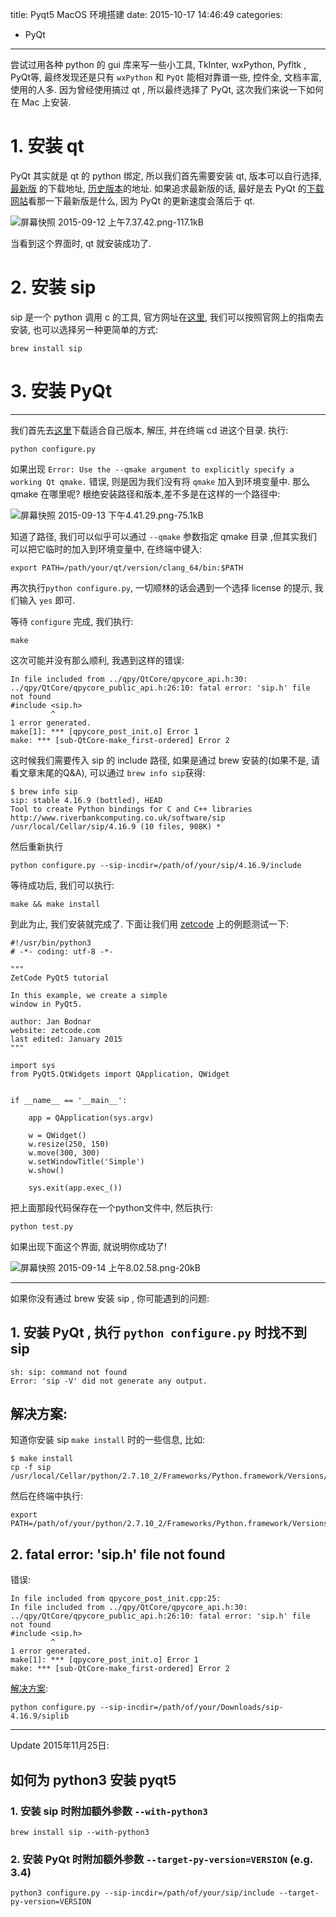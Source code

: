 title: Pyqt5 MacOS 环境搭建
date: 2015-10-17 14:46:49
categories:
- PyQt
---

尝试过用各种 python 的 gui 库来写一些小工具, TkInter, wxPython, Pyfltk , PyQt等, 最终发现还是只有 `wxPython` 和 `PyQt` 能相对靠谱一些, 控件全, 文档丰富, 使用的人多. 因为曾经使用搞过 qt , 所以最终选择了 PyQt, 这次我们来说一下如何在 Mac 上安装.

<!-- more -->

# 1. 安装 qt

PyQt 其实就是 qt 的 python 绑定, 所以我们首先需要安装 qt, 版本可以自行选择, [最新版][1] 的下载地址, [历史版本][2]的地址. 如果追求最新版的话, 最好是去 PyQt 的[下载网站][3]看那一下最新版是什么, 因为 PyQt 的更新速度会落后于 qt.

![屏幕快照 2015-09-12 上午7.37.42.png-117.1kB][4]

当看到这个界面时, qt 就安装成功了.

# 2. 安装 sip

sip 是一个 python 调用 c 的工具, 官方网址在[这里][5], 我们可以按照官网上的指南去安装, 也可以选择另一种更简单的方式:

```
brew install sip
```

# 3. 安装 PyQt


----------


我们首先去[这里][6]下载适合自己版本, 解压, 并在终端 cd 进这个目录. 执行:

```
python configure.py
```

如果出现 `Error: Use the --qmake argument to explicitly specify a working Qt qmake.` 错误, 则是因为我们没有将 `qmake` 加入到环境变量中. 那么 qmake 在哪里呢? 根绝安装路径和版本,差不多是在这样的一个路径中:

![屏幕快照 2015-09-13 下午4.41.29.png-75.1kB][7]

知道了路径, 我们可以似乎可以通过 `--qmake` 参数指定 qmake 目录 ,但其实我们可以把它临时的加入到环境变量中, 在终端中键入:

```
export PATH=/path/your/qt/version/clang_64/bin:$PATH
```

再次执行`python configure.py`, 一切顺林的话会遇到一个选择 license 的提示, 我们输入 `yes` 即可.

等待 `configure` 完成, 我们执行:
```
make
```

这次可能并没有那么顺利, 我遇到这样的错误:

```
In file included from ../qpy/QtCore/qpycore_api.h:30:
../qpy/QtCore/qpycore_public_api.h:26:10: fatal error: 'sip.h' file not found
#include <sip.h>
         ^
1 error generated.
make[1]: *** [qpycore_post_init.o] Error 1
make: *** [sub-QtCore-make_first-ordered] Error 2
```

这时候我们需要传入 sip 的 include 路径, 如果是通过 brew 安装的(如果不是, 请看文章末尾的Q&A), 可以通过 `brew info sip`获得:

```
$ brew info sip
sip: stable 4.16.9 (bottled), HEAD
Tool to create Python bindings for C and C++ libraries
http://www.riverbankcomputing.co.uk/software/sip
/usr/local/Cellar/sip/4.16.9 (10 files, 908K) *
```

然后重新执行 

```
python configure.py --sip-incdir=/path/of/your/sip/4.16.9/include
```

等待成功后, 我们可以执行:

```
make && make install
```

到此为止, 我们安装就完成了. 下面让我们用 [zetcode][8] 上的例题测试一下:

```
#!/usr/bin/python3
# -*- coding: utf-8 -*-

"""
ZetCode PyQt5 tutorial 

In this example, we create a simple
window in PyQt5.

author: Jan Bodnar
website: zetcode.com 
last edited: January 2015
"""

import sys
from PyQt5.QtWidgets import QApplication, QWidget


if __name__ == '__main__':
    
    app = QApplication(sys.argv)

    w = QWidget()
    w.resize(250, 150)
    w.move(300, 300)
    w.setWindowTitle('Simple')
    w.show()
    
    sys.exit(app.exec_())
```

把上面那段代码保存在一个python文件中, 然后执行:

```
python test.py
```

如果出现下面这个界面, 就说明你成功了!

![屏幕快照 2015-09-14 上午8.02.58.png-20kB][9]


----------


如果你没有通过 brew 安装 sip , 你可能遇到的问题:

## 1. 安装 PyQt , 执行 `python configure.py` 时找不到 sip

```
sh: sip: command not found
Error: 'sip -V' did not generate any output.
```

## 解决方案:

知道你安装 sip `make install` 时的一些信息, 比如:
```
$ make install
cp -f sip /usr/local/Cellar/python/2.7.10_2/Frameworks/Python.framework/Versions/2.7/bin/sip
```

然后在终端中执行:

```
export PATH=/path/of/your/python/2.7.10_2/Frameworks/Python.framework/Versions/2.7/bin/:$PATH
```

## 2. fatal error: 'sip.h' file not found
错误:
```
In file included from qpycore_post_init.cpp:25:
In file included from ../qpy/QtCore/qpycore_api.h:30:
../qpy/QtCore/qpycore_public_api.h:26:10: fatal error: 'sip.h' file not found
#include <sip.h>
         ^
1 error generated.
make[1]: *** [qpycore_post_init.o] Error 1
make: *** [sub-QtCore-make_first-ordered] Error 2
```

[解决方案][10]:

```
python configure.py --sip-incdir=/path/of/your/Downloads/sip-4.16.9/siplib
```


---

Update 2015年11月25日:

## 如何为 python3 安装 pyqt5

### 1. 安装 sip 时附加额外参数 `--with-python3`

```
brew install sip --with-python3
```

### 2. 安装 PyQt 时附加额外参数 `--target-py-version=VERSION` (e.g. 3.4)

```
python3 configure.py --sip-incdir=/path/of/your/sip/include --target-py-version=VERSION
```








  [1]: http://www.qt.io/download-open-source/#section-2
  [2]: http://download.qt.io/archive/qt/
  [3]: http://sourceforge.net/projects/PyQt/files/PyQt5/
  [4]: http://static.zybuluo.com/justbilt/krc3gqufsqx99msip1jw9fqy/%E5%B1%8F%E5%B9%95%E5%BF%AB%E7%85%A7%202015-09-12%20%E4%B8%8A%E5%8D%887.37.42.png
  [5]: http://PyQt.sourceforge.net/Docs/sip4/installation.html
  [6]: http://sourceforge.net/projects/PyQt/files/PyQt5/
  [7]: http://static.zybuluo.com/justbilt/6tbyfo13vr6hf4cuztepeja9/%E5%B1%8F%E5%B9%95%E5%BF%AB%E7%85%A7%202015-09-13%20%E4%B8%8B%E5%8D%884.41.29.png
  [8]: http://zetcode.com/gui/pyqt5/
  [9]: http://static.zybuluo.com/justbilt/qg63w41bobru04w0oki6iu8g/%E5%B1%8F%E5%B9%95%E5%BF%AB%E7%85%A7%202015-09-14%20%E4%B8%8A%E5%8D%888.02.58.png
  [10]: http://python.6.x6.nabble.com/PyQt-5-1-1-Compilation-Error-td5037071.html

